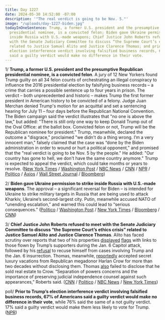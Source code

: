 ```yaml
---
title: Day 1227
date: 2024-05-30 14:52:00 -07:00
description: '"The real verdict is going to be Nov. 5."'
image: "/uploads/day-1227-biden.jpg"
todayInOneSentence: Trump, a former U.S. president and the presumptive Republican
  presidential nominee, is a convicted felon; Biden gave Ukraine permission to strike
  inside Russia with U.S.-made weapons; Chief Justice John Roberts refused to meet
  with the Senate Judiciary Committee to discuss “the Supreme Court’s ethics crisis”
  related to Justice Samuel Alito and Justice Clarence Thomas; and prior to Trump’s
  election interference verdict involving falsified business records, 67% of Americans
  said a guilty verdict would make no difference in their vote.
---
```


1/ **Trump, a former U.S. president and the presumptive Republican presidential nominee, is a convicted felon**. A jury of 12 New Yorkers found Trump guilty on all 34 felon counts of orchestrating an illegal conspiracy to influence the 2016 presidential election by falsifying business records – a crime that carries a possible sentence up to four years in prison. The verdict – both unprecedented and historic – makes Trump the first former president in American history to be convicted of a felony. Judge Juan Merchan denied Trump's motion for an acquittal and set a sentencing hearing for July 11 – four days before the Republican National Convention. The Biden campaign said the verdict illustrates that "no one is above the law," but added: "There is still only one way to keep Donald Trump out of the Oval Office: at the ballot box. Convicted felon or not, Trump will be the Republican nominee for president." Trump, meanwhile, declared the outcome a "disgrace," proclaimed "we didn't do a thing wrong. I’m a very innocent man," falsely claimed that the case was “done by the Biden administration in order to wound or hurt a political opponent,” and promised that the "real verdict is going to be Nov. 5 by the people." He added: "Our country has gone to hell, we don't have the same country anymore." Trump is expected to appeal the verdict, which could take months or years to resolve. ([New York Times](https://www.nytimes.com/live/2024/05/30/nyregion/trump-trial-verdict) / [Washington Post](https://www.washingtonpost.com/politics/2024/05/30/trump-hush-money-trial-live-updates-jury-deliberations/) / [NBC News](https://www.nbcnews.com/politics/donald-trump/live-blog/trump-trial-jury-deliberations-hush-money-case-rcna154607) / [CNN](https://www.cnn.com/politics/live-news/trump-hush-money-trial-05-30-24/index.html) / [NPR](https://www.npr.org/live-updates/trump-trial-hush-money-live-updates) / [Politico](https://www.politico.com/news/2024/05/30/donald-trump-guilty-hush-money-trial-00160460) / [Axios](https://www.axios.com/2024/05/30/trump-guilty-new-york-criminal-trial) / [Wall Street Journal](https://www.wsj.com/us-news/law/donald-trump-convicted-87a4e465) / [Bloomberg](https://www.bloomberg.com/news/articles/2024-05-30/trump-jury-says-it-has-reached-a-verdict-in-hush-money-case?srnd=homepage-americas&sref=MIBMEEoj))

2/ **Biden gave Ukraine permission to strike inside Russia with U.S.-made weapons**. The approval – a significant reversal for Biden – is intended for Ukraine to strike military targets in Russia that are being used to attack Kharkiv, Ukraine’s second-largest city. Putin, meanwhile accused NATO of “unending escalation,” and warned this could lead to “serious consequences.” ([Politico](https://www.politico.com/news/2024/05/30/biden-ukraine-weapons-strike-russia-00160731) / [Washington Post](https://www.washingtonpost.com/world/2024/05/30/nato-europe-us-weapons-ukraine-russia/) / [New York Times](https://www.nytimes.com/2024/05/30/us/politics/biden-ukraine-russia-weapons.html) / [Bloomberg](https://www.bloomberg.com/news/articles/2024-05-30/biden-allows-ukraine-to-hit-some-russia-targets-with-us-weapons?srnd=homepage-americas&sref=MIBMEEoj) / [CNN](https://www.cnn.com/2024/05/30/politics/biden-ukraine-limited-strikes-russia/index.html))

3/ **Chief Justice John Roberts refused to meet with the Senate Judiciary Committee to discuss “the Supreme Court’s ethics crisis” related to Justice Samuel Alito and Justice Clarence Thomas**. Alito has faced scrutiny over reports that two of his properties [displayed](https://whatthefuckjusthappenedtoday.com/2024/05/23/day-1220/#2-a-second-flag-carried-by-rioters-o) [flags](https://whatthefuckjusthappenedtoday.com/2024/05/20/day-1217/#5-supreme-court-justice-samuel-alito) with links to those flown by Trump’s supporters during the Jan. 6 Capitol attack, followed by his [refusal](https://whatthefuckjusthappenedtoday.com/2024/05/29/day-1226/#1-supreme-court-justice-samuel-alito) to recuse himself from cases involving Trump and the Jan. 6 insurrection. Thomas, meanwhile, [reportedly](https://whatthefuckjusthappenedtoday.com/2023/04/06/day-807/#1-supreme-court-justice-clarence-tho) accepted secret luxury vacations from Republican megadonor Harlan Crow for more than two decades without disclosing them. Thomas [also](https://whatthefuckjusthappenedtoday.com/2023/04/13/day-814/#6-supreme-court-justice-clarence-tho) failed to disclose that he sold real estate to Crow. “Separation of powers concerns and the importance of preserving judicial independence counsel against such appearances,” Roberts said. ([CNN](https://www.cnn.com/2024/05/30/politics/john-roberts-ethics-alito-flag-supreme-court-durbin/index.html) / [Politico](https://www.politico.com/live-updates/2024/05/30/congress/roberts-writes-back-00160692) / [NBC News](https://www.nbcnews.com/politics/supreme-court/chief-justice-john-roberts-declines-meet-democrats-ethics-concerns-rcna154718) / [New York Times](https://www.nytimes.com/2024/05/30/us/politics/alito-flags-recusal.html))

poll/ **Prior to Trump’s election interference verdict involving falsified business records, 67% of Americans said a guilty verdict would make no difference in their vote**, while 76% said the same of a not guilty verdict. 17% said a guilty verdict would make them less likely to vote for Trump. ([NPR](https://www.npr.org/2024/05/30/nx-s1-4974598/trump-verdict-trial-voters-presidential-election))
